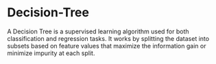 # Decision-Tree
A Decision Tree is a supervised learning algorithm used for both classification and regression tasks. It works by splitting the dataset into subsets based on feature values that maximize the information gain or minimize impurity at each split.
